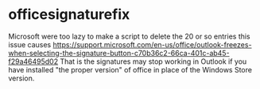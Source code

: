# officesignaturefix
Microsoft were too lazy to make a script to delete the 20 or so entries this issue causes
https://support.microsoft.com/en-us/office/outlook-freezes-when-selecting-the-signature-button-c70b36c2-66ca-401c-ab45-f29a46495d02
That is the signatures may stop working in Outlook if you have installed "the proper version" of office in place of the Windows Store version. 
